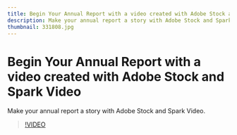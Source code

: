 ```yaml
---
title: Begin Your Annual Report with a video created with Adobe Stock and Spark Video
description: Make your annual report a story with Adobe Stock and Spark Video
thumbnail: 331808.jpg
---
```


# Begin Your Annual Report with a video created with Adobe Stock and Spark Video

Make your annual report a story with Adobe Stock and Spark Video.

>[!VIDEO](https://video.tv.adobe.com/v/331808?hidetitle=true)